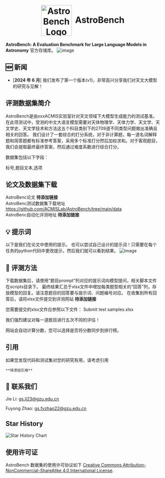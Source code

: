 <h1 align="center"> <img src="https://github.com/ACMISLab/AstroBench/blob/main/StarRipple.png" alt="AstroBench Logo" style="width: 100px; height: auto; vertical-align: middle; margin-right: 5px;"> AstroBench </h1>

**AstroBench: A Evaluation Benchmark for Large Language Models in Astronomy** 官方存储库。
![image](https://github.com/ACMISLab/AstroBench/blob/main/overview.png)

## 🆕 新闻
- \[**2024 年 6 月**\] 我们发布了第一个版本(v1)，非常高兴分享我们对天文大模型的研究与见解！

## 评测数据集简介
AstroBench是由xxxACMIS实验室针对天文领域下大模型生成能力的测试基准。在此项测试中，受测的中文大语言模型需要对天体物理学、天体力学、天文学、天文学史、天文学技术和方法这五个科目类别下的2709道不同类型问题做出准确且相关的回答。 我们设计了一套综合的打分系统，对于非计算题，每一道名词解释题和简答题都有标准参考答案，采用多个标准打分然后加权求和。对于客观题目，我们会提取最终最终答案，然后通过难度系数进行综合打分。

数据集包括以下字段：

标号,题目文本,选项

## 论文及数据集下载
AstroBenc论文 **待添加链接**<br>
AstroBenc测试数据集下载地址 https://github.com/ACMISLab/AstroBench/tree/main/data<br>
AstroBenc自动化评测地址 **待添加链接**<br>

## 💡 提示词
以下是我们在论文中使用的提示。 也可以尝试自己设计的提示词！只需要在每个任务的python代码中更改提示，然后我们就可以看到结果。
![image](https://github.com/ACMISLab/AstroBench/blob/main/prompts.png)

## 📌 评测方法
下载数据集后，请使用“题目prompt”列对应的提示词向模型提问，相关脚本文件在scripts目录下。 最终结果汇总于xlsx文件中增加每类题型相关的“回答”列，存放模型的回复。请注意题目的回答要与提示词、问题编号对应。 在收集到所有回答后，请将xlsx文件提交到评测网站 
**待添加链接**

您需要提交的xlsx文件应参照以下文件：
Submit test samples.xlsx

我们强烈建议对每一道题目进行五次不同的评估！

网站会自动计算分数，您可以选择是否将分数同步到排行榜。

## 引用
如果您发现代码和测试集对您的研究有用，请考虑引用
```
**待添加引用**
```
## 🤗 联系我们
Jie Li: gs.lj23@gzu.edu.cn

Fuyong Zhao: gs.fyzhao22@gzu.edu.cn

## Star History
![Star History Chart](https://api.star-history.com/svg?repos=/ACMISLab/AstroBench&type=Date)

## 使用许可证
AstroBench 数据集的使用许可协议如下 [Creative Commons Attribution-NonCommercial-ShareAlike 4.0 International License](http://creativecommons.org/licenses/by-nc-sa/4.0/).
